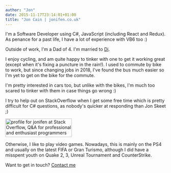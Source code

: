 ```yaml
---
author: "Jon"
date: 2015-11-17T23:14:01+01:00
title: "Jon Cain | jonifen.co.uk"
---
```


I'm a Software Developer using C#, JavaScript (including React and Redux). As penance for a past life, I have a lot of experience with VB6 too :)

Outside of work, I'm a Dad of 4. I'm married to [Di](http://dicain.co.uk).

I enjoy cycling, and am quite happy to tinker with one to get it working great (except when it's fixing a puncture in the rain!). I used to commute by bike to work, but since changing jobs in 2018, I've found the bus much easier so I'm yet to get on the bike for the commute.

I'm pretty interested in cars too, but unlike with the bikes, I'm much too scared to tinker with them in case things go wrong :)

I try to help out on StackOverflow when I get some free time which is pretty difficult for C# questions, as nobody's quicker at responding than Jon Skeet ;)

<a href="//stackoverflow.com/users/3157725/jonifen"><img src="//stackoverflow.com/users/flair/3157725.png" width="208" height="58" alt="profile for jonifen at Stack Overflow, Q&amp;A for professional and enthusiast programmers" title="profile for jonifen at Stack Overflow, Q&amp;A for professional and enthusiast programmers"></a>

Otherwise, I like to play video games. Nowadays, this is mainly on the PS4 and usually on the latest FIFA or Gran Turismo, although I did have a misspent youth on Quake 2, 3, Unreal Tournament and CounterStrike.

Want to get in touch? [Contact me](/contact)
